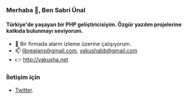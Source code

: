 ### Merhaba 👋, Ben Sabri Ünal
#### Türkiye'de yaşayan bir PHP geliştiricisiyim. Özgür yazılım projelerine katkıda bulunmayı seviyorum.

- 🔭  Bir firmada alarm izleme üzerine çalışıyorum.
- 📫  libreajans@gmail.com, yakushabb@gmail.com
- 👉  http://yakusha.net

### İletişim için
- [Twitter](https://twitter.com/sabriunal_).
